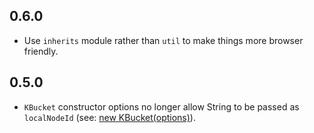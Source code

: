 ## 0.6.0

* Use `inherits` module rather than `util` to make things more browser friendly.

## 0.5.0

* `KBucket` constructor options no longer allow String to be passed as `localNodeId` (see: [new KBucket(options)](https://github.com/tristanls/k-bucket#new-kbucketoptions)).
